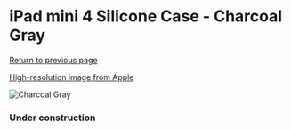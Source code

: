 # iPad mini 4 Silicone Case - Charcoal Gray

[Return to previous page](/ipad_mini4)

[High-resolution image from Apple](https://store.storeimages.cdn-apple.com/8756/as-images.apple.com/is/MKLK2?wid=4500&hei=4500&fmt=png)

<div style="width: 384px"><img src="/everysource/MKLK2.png" alt="Charcoal Gray"></div>

### Under construction
